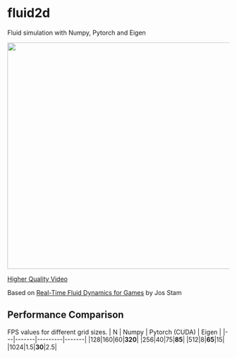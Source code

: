 # fluid2d
Fluid simulation with Numpy, Pytorch and Eigen

<p align="center">
  <img width="512" height="512" src="https://thumbs.gfycat.com/HeartfeltHopefulDiscus-small.gif">
</p>

[Higher Quality Video](https://gfycat.com/heartfelthopefuldiscus)

Based on [Real-Time Fluid Dynamics for Games](https://www.researchgate.net/publication/2560062_Real-Time_Fluid_Dynamics_for_Games) by Jos Stam


## Performance Comparison
FPS values for different grid sizes.
| N | Numpy | Pytorch (CUDA) | Eigen |
|---|-------|---------|-------|
|128|160|60|**320**|
|256|40|75|**85**|
|512|8|**65**|15|
|1024|1.5|**30**|2.5|
